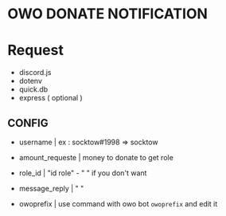# OWO DONATE NOTIFICATION 
# Request
- discord.js
- dotenv
- quick.db
- express ( optional )


## CONFIG

- username |  ex : socktow#1998 => socktow

- amount_requeste | money to donate to get role 

- role_id | "id role" - " " if you don't want  

- message_reply | " <author>  <amount> <server> " 

- owoprefix | use command with owo bot `owoprefix` and edit it 
  
